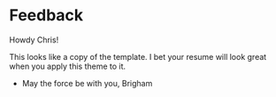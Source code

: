# Feedback

Howdy Chris!

This looks like a copy of the template. I bet your resume will look great when you apply this theme to it.


- May the force be with you, Brigham
